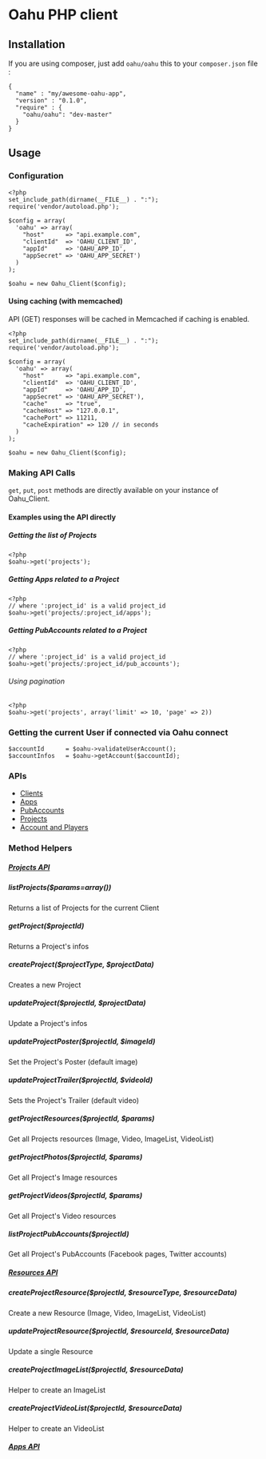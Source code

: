 # Oahu PHP client

## Installation

If you are using composer, just add `oahu/oahu`  this to your `composer.json` file :

    {
      "name" : "my/awesome-oahu-app",
      "version" : "0.1.0",
      "require" : {
        "oahu/oahu": "dev-master"
      }
    }


## Usage

### Configuration

    <?php 
    set_include_path(dirname(__FILE__) . ":");
    require('vendor/autoload.php');

    $config = array(
      'oahu' => array(
        "host"      => "api.example.com",
        "clientId"  => 'OAHU_CLIENT_ID',
        "appId"     => 'OAHU_APP_ID',
        "appSecret" => 'OAHU_APP_SECRET')
      )
    );

    $oahu = new Oahu_Client($config);


#### Using caching (with memcached)

API (GET) responses will be cached in Memcached if caching is enabled.

    <?php 
    set_include_path(dirname(__FILE__) . ":");
    require('vendor/autoload.php');

    $config = array(
      'oahu' => array(
        "host"      => "api.example.com",
        "clientId"  => 'OAHU_CLIENT_ID',
        "appId"     => 'OAHU_APP_ID',
        "appSecret" => 'OAHU_APP_SECRET'),
        "cache"     => "true",
        "cacheHost" => "127.0.0.1",
        "cachePort" => 11211,
        "cacheExpiration" => 120 // in seconds
      )
    );

    $oahu = new Oahu_Client($config);


### Making API Calls

`get`, `put`, `post` methods are directly available on your instance of Oahu_Client.

#### Examples using the API directly

##### Getting the list of Projects

    <?php
    $oahu->get('projects');



##### Getting Apps related to a Project

    <?php
    // where ':project_id' is a valid project_id
    $oahu->get('projects/:project_id/apps');

##### Getting PubAccounts related to a Project

    <?php
    // where ':project_id' is a valid project_id
    $oahu->get('projects/:project_id/pub_accounts');

###### Using pagination
    <?php 
    $oahu->get('projects', array('limit' => 10, 'page' => 2))

### Getting the current User if connected via Oahu connect

    $accountId      = $oahu->validateUserAccount();
    $accountInfos   = $oahu->getAccount($accountId);

### APIs

* [Clients](docs/clients.md)
* [Apps](docs/apps.md)
* [PubAccounts](docs/pub_accounts.md)
* [Projects](docs/projects.md)
* [Account and Players](docs/accounts.md)


### Method Helpers

##### [Projects API](docs/projects.md)

##### listProjects($params=array())

Returns a list of Projects for the current Client

##### getProject($projectId)

Returns a Project's infos

##### createProject($projectType, $projectData)

Creates a new Project

##### updateProject($projectId, $projectData)

Update a Project's infos

##### updateProjectPoster($projectId, $imageId)

Set the Project's Poster (default image)

##### updateProjectTrailer($projectId, $videoId)

Sets the Project's Trailer (default video)

##### getProjectResources($projectId, $params)

Get all Projects resources (Image, Video, ImageList, VideoList)

##### getProjectPhotos($projectId, $params)

Get all Project's Image resources

##### getProjectVideos($projectId, $params)

Get all Project's Video resources

##### listProjectPubAccounts($projectId)

Get all Project's PubAccounts (Facebook pages, Twitter accounts)

##### [Resources API](docs/resources.md)

##### createProjectResource($projectId, $resourceType, $resourceData)

Create a new Resource (Image, Video, ImageList, VideoList)

##### updateProjectResource($projectId, $resourceId, $resourceData) 

Update a single Resource

##### createProjectImageList($projectId, $resourceData)

Helper to create an ImageList

##### createProjectVideoList($projectId, $resourceData)

Helper to create an VideoList


##### [Apps API](docs/apps.md)



